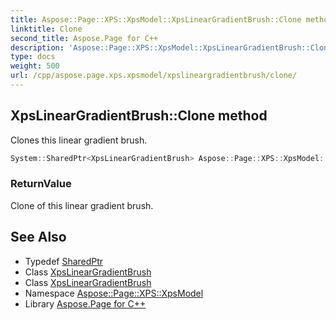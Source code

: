 ```yaml
---
title: Aspose::Page::XPS::XpsModel::XpsLinearGradientBrush::Clone method
linktitle: Clone
second_title: Aspose.Page for C++
description: 'Aspose::Page::XPS::XpsModel::XpsLinearGradientBrush::Clone method. Clones this linear gradient brush in C++.'
type: docs
weight: 500
url: /cpp/aspose.page.xps.xpsmodel/xpslineargradientbrush/clone/
---
```

## XpsLinearGradientBrush::Clone method


Clones this linear gradient brush.

```cpp
System::SharedPtr<XpsLinearGradientBrush> Aspose::Page::XPS::XpsModel::XpsLinearGradientBrush::Clone()
```


### ReturnValue

Clone of this linear gradient brush.

## See Also

* Typedef [SharedPtr](../../../system/sharedptr/)
* Class [XpsLinearGradientBrush](../)
* Class [XpsLinearGradientBrush](../)
* Namespace [Aspose::Page::XPS::XpsModel](../../)
* Library [Aspose.Page for C++](../../../)
